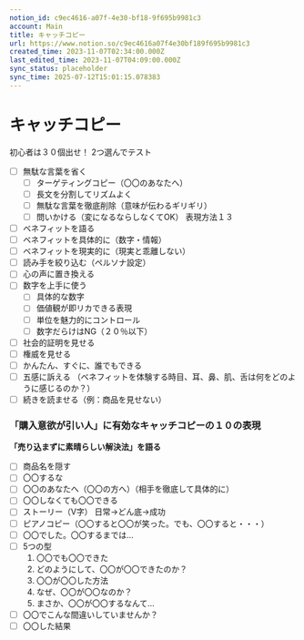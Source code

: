 ```yaml
---
notion_id: c9ec4616-a07f-4e30-bf18-9f695b9981c3
account: Main
title: キャッチコピー
url: https://www.notion.so/c9ec4616a07f4e30bf189f695b9981c3
created_time: 2023-11-07T02:34:00.000Z
last_edited_time: 2023-11-07T04:09:00.000Z
sync_status: placeholder
sync_time: 2025-07-12T15:01:15.078383
---
```

# キャッチコピー

初心者は３０個出せ！
2つ選んでテスト
- [ ] 無駄な言葉を省く
  - [ ] ターゲティングコピー（〇〇のあなたへ）
  - [ ] 長文を分割してリズムよく
  - [ ] 無駄な言葉を徹底削除（意味が伝わるギリギリ）
  - [ ] 問いかける（変になるならしなくてOK）
表現方法１３
- [ ] ベネフィットを語る
- [ ] ベネフィットを具体的に（数字・情報）
- [ ] ベネフィットを現実的に（現実と乖離しない）
- [ ] 読み手を絞り込む（ペルソナ設定）
- [ ] 心の声に置き換える
- [ ] 数字を上手に使う
  - [ ] 具体的な数字
  - [ ] 価値観が即リカできる表現
  - [ ] 単位を魅力的にコントロール
  - [ ] 数字だらけはNG（２０％以下）
- [ ] 社会的証明を見せる
- [ ] 権威を見せる
- [ ] かんたん、すぐに、誰でもできる
- [ ] 五感に訴える
（ベネフィットを体験する時目、耳、鼻、肌、舌は何をどのように感じるのか？）
- [ ] 続きを読ませる（例：商品を見せない）
### 「購入意欲が引い人」に有効なキャッチコピーの１０の表現
**「売り込まずに素晴らしい解決法」を語る**
- [ ] 商品名を隠す
- [ ] 〇〇するな
- [ ] 〇〇のあなたへ（〇〇の方へ）（相手を徹底して具体的に）
- [ ] 〇〇しなくても〇〇できる
- [ ] ストーリー（V字）
  日常→どん底→成功
- [ ] ピアノコピー（〇〇すると〇〇が笑った。でも、〇〇すると・・・）
- [ ] 〇〇でした。〇〇するまでは…
- [ ] 5つの型
  1. 〇〇でも〇〇できた
  1. どのようにして、〇〇が〇〇できたのか？
  1. 〇〇が〇〇した方法
  1. なぜ、〇〇が〇〇なのか？
  1. まさか、〇〇が〇〇するなんて…
- [ ] 〇〇でこんな間違いしていませんか？
- [ ] 〇〇した結果